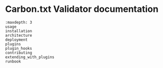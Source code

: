 <!-- Carbon.txt Validator documentation master file, created by sphinx-quickstart
on Thu Oct 31 20:30:34 2024. You can adapt this file completely to your liking,
but it should at least contain the root `toctree` directive. -->

# Carbon.txt Validator documentation

```{toctree}
:maxdepth: 3
usage
installation
architecture
deployment
plugins
plugin_hooks
contributing
extending_with_plugins
runbook
```
